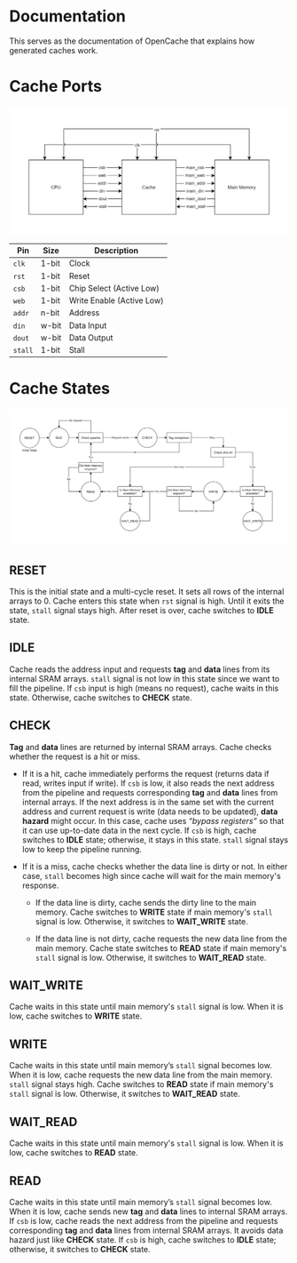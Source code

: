 # Documentation
This serves as the documentation of OpenCache that explains how generated caches work.

# Cache Ports
![Port Diagram](./images/port_diagram.png)

| Pin | Size | Description |
| - | - | - |
| `clk` | 1-bit | Clock |
| `rst` | 1-bit | Reset |
| `csb` | 1-bit | Chip Select (Active Low) |
| `web` | 1-bit | Write Enable (Active Low) |
| `addr` | n-bit | Address |
| `din` | w-bit | Data Input |
| `dout` | w-bit | Data Output |
| `stall` | 1-bit | Stall |

# Cache States
![State Diagram](./images/state_diagram.png)

## RESET
This is the initial state and a multi-cycle reset. It sets all rows of the internal
arrays to 0. Cache enters this state when `rst` signal is high. Until it exits the
state, `stall` signal stays high. After reset is over, cache switches to **IDLE** state.

## IDLE
Cache reads the address input and requests **tag** and **data** lines from its internal
SRAM arrays. `stall` signal is not low in this state since we want to fill the pipeline.
If `csb` input is high (means no request), cache waits in this state. Otherwise, cache
switches to **CHECK** state.

## CHECK
**Tag** and **data** lines are returned by internal SRAM arrays. Cache checks whether
the request is a hit or miss.

* If it is a hit, cache immediately performs the request (returns data if read, writes
input if write). If `csb` is low, it also reads the next address from the pipeline and
requests corresponding **tag** and **data** lines from internal arrays. If the next
address is in the same set with the current address and current request is write (data
needs to be updated), **data hazard** might occur. In this case, cache uses *“bypass registers”*
so that it can use up-to-date data in the next cycle. If `csb` is high, cache switches to
**IDLE** state; otherwise, it stays in this state. `stall` signal stays low to keep the
pipeline running.

* If it is a miss, cache checks whether the data line is dirty or not. In either case,
`stall` becomes high since cache will wait for the main memory's response.

    * If the data line is dirty, cache sends the dirty line to the main memory. Cache
switches to **WRITE** state if main memory's `stall` signal is low. Otherwise, it switches
to **WAIT_WRITE** state.

    * If the data line is not dirty, cache requests the new data line from the main
memory. Cache state switches to **READ** state if main memory's `stall` signal is low.
Otherwise, it switches to **WAIT_READ** state.

## WAIT_WRITE
Cache waits in this state until main memory's `stall` signal is low. When it is low,
cache switches to **WRITE** state.

## WRITE
Cache waits in this state until main memory’s `stall` signal becomes low. When it is
low, cache requests the new data line from the main memory. `stall` signal stays high.
Cache switches to **READ** state if main memory's `stall` signal is low. Otherwise, it
switches to **WAIT_READ** state.

## WAIT_READ
Cache waits in this state until main memory's `stall` signal is low. When it is low,
cache switches to **READ** state.

## READ
Cache waits in this state until main memory’s `stall` signal becomes low. When it is
low, cache sends new **tag** and **data** lines to internal SRAM arrays. If `csb` is low,
cache reads the next address from the pipeline and requests corresponding **tag** and
**data** lines from internal SRAM arrays. It avoids data hazard just like **CHECK** state.
If `csb` is high, cache switches to **IDLE** state; otherwise, it switches to **CHECK**
state.